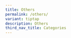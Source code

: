 ```yaml
---
title: Others
permalink: /others/
variant: tiptap
description: Others
third_nav_title: Categories
---
```


